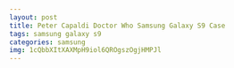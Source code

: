 ```yaml
---
layout: post
title: Peter Capaldi Doctor Who Samsung Galaxy S9 Case
tags: samsung galaxy s9
categories: samsung
img: 1cQbbXItXAXMpH9iol6QROgszOgjHMPJl
---
```

